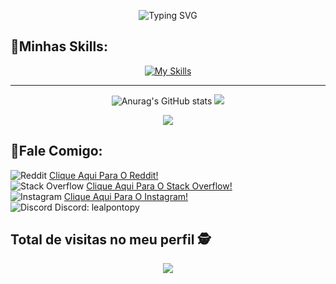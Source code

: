 <div align="center">
 
![Typing SVG](https://readme-typing-svg.demolab.com?font=Mulish&size=30&pause=1000&color=19F73B&&width=600&lines=👋Olá+Mundo!;me+chamo+Randone🐸.;👋Seja+bem+vindo(a).;Me+Segue+aí+☕.)
</div>

## 📌Minhas Skills:
<div align="center">
 
[![My Skills](https://skillicons.dev/icons?i=html,css,js,tailwind,bootstrap,git)](https://skillicons.dev)
<hr>

![Anurag's GitHub stats](https://github-readme-stats.vercel.app/api?username=randonetheone&show_icons=true&theme=radical) ![](https://github-readme-streak-stats.herokuapp.com/?user=randonetheone&theme=nightowl&hide_border=false)
 
![](https://github-readme-stats.vercel.app/api/top-langs/?username=randonetheone&theme=nightowl&hide_border=false&include_all_commits=false&count_private=false&layout=compact)
</div>

## 📌Fale Comigo:

![Reddit](https://img.shields.io/badge/Reddit-%23FF4500.svg?style=for-the-badge&logo=Reddit&logoColor=white) [Clique Aqui Para O Reddit!](https://www.reddit.com/user/Neat_Resident5434/) <br>
 ![Stack Overflow](https://img.shields.io/badge/-Stackoverflow-FE7A16?style=for-the-badge&logo=stack-overflow&logoColor=white)  [Clique Aqui Para O Stack Overflow!](https://www.reddit.com/user/Honest_Law3681/) <br>
![Instagram](https://img.shields.io/badge/Instagram-%23E4405F.svg?style=for-the-badge&logo=Instagram&logoColor=white)  [Clique Aqui Para O Instagram!](https://www.instagram.com/leal.py/) <br>
 ![Discord](https://img.shields.io/badge/Discord-%235865F2.svg?style=for-the-badge&logo=discord&logoColor=white)  Discord: lealpontopy <br>
 


 ## Total de visitas no meu perfil :detective: <br>
 <p align="center"> 
   <img alingn="center" src="https://profile-counter.glitch.me/randonetheone/count.svg" />
 </p>
